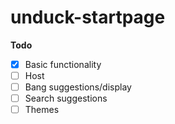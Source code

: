 # unduck-startpage

**Todo**
- [x] Basic functionality
- [ ] Host
- [ ] Bang suggestions/display
- [ ] Search suggestions
- [ ] Themes
